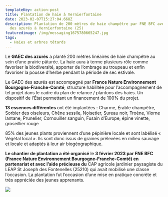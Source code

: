 ```yaml
---
templateKey: action-post
title: Plantation de haie à Vernierfontaine
date: 2023-02-07T15:27:04.668Z
description: Plantation de 200 mètres de haie champêtre par FNE BFC avec le GAEC
  des azurés à Vernierfontaine (25)
featuredimage: /img/messaging1675780665247.jpg
tags:
  - Haies et arbres têtards
---
```

Le **GAEC des azurés** a planté 200 mètres linéaires de haie champêtre au sein d’une prairie pâturée. La haie aura à terme plusieurs rôle comme favoriser la biodiversité, apporter de l’ombrage au troupeau et enfin favoriser la pousse d’herbe pendant la période de sec estivale.

Le GAEC des azurés est accompagné par **France Nature Environnement Bourgogne-Franche-Comté**, structure habilitée pour l’accompagnement de tel projet dans le cadre du plan de relance / plantons des haies. Un dispositif de l’État permettant un financement de 100% du projet.

**13 essences différentes** ont été implantées : Charme, Érable champêtre, Sorbier des oiseleurs, Chêne sessile, Noisetier, Sureau noir, Troène, Viorne lantane, Prunelier, Cornouiller sanguin, Fusain d’Europe, épine vinette, groseillier rouge

85% des jeunes plants proviennent d’une pépinière locale et sont labélisé « Végétal local ». Ils sont donc issus de graines prélevées en milieu sauvage et locale et adaptés à leur air biogéographique.

**Le chantier de plantation a été organisé** le **3 février 2023 par FNE BFC (France Nature Environnement Bourgogne-Franche-Comté) en partenariat et avec l’aide précieuse du** CAP agricole jardinier paysagiste du LEAP St Joseph des Fontenelles (25210) qui avait mobilisé une classe l’occasion. La plantation fut l’occasion d’une mise en pratique concrète et très appréciée des jeunes apprenants.

![](/img/messaging1675780687579.jpg?nf_resize=fit&w=400#img-center)